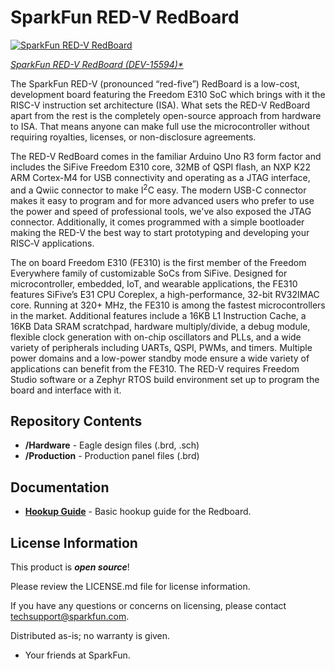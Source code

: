 SparkFun RED-V RedBoard
============================

[![SparkFun RED-V RedBoard](https://cdn.sparkfun.com/assets/parts/1/4/2/0/0/15594-SparkFun_RED-V_RedBoard_-_SiFive_RISC-V_FE310_SoC-01.jpg)](https://www.sparkfun.com/products/15594)

*[SparkFun RED-V RedBoard (DEV-15594)*](https://www.sparkfun.com/products/15594)*

The SparkFun RED-V (pronounced “red-five”) RedBoard is a low-cost, development board featuring the Freedom E310 SoC which brings with it the RISC-V instruction set architecture (ISA). What sets the RED-V RedBoard apart from the rest is the completely open-source approach from hardware to ISA. That means anyone can make full use the microcontroller without requiring royalties, licenses, or non-disclosure agreements. 

The RED-V RedBoard comes in the familiar Arduino Uno R3 form factor and includes the SiFive Freedom E310 core, 32MB of QSPI flash, an NXP K22 ARM Cortex-M4 for USB connectivity and operating as a JTAG interface, and a Qwiic connector to make I<sup>2</sup>C easy. The modern USB-C connector makes it easy to program and for more advanced users who prefer to use the power and speed of professional tools, we've also exposed the JTAG connector. Additionally, it comes programmed with a simple bootloader making the RED-V the best way to start prototyping and developing your RISC‑V applications. 

The on board Freedom E310 (FE310) is the first member of the Freedom Everywhere family of customizable SoCs from SiFive. Designed for microcontroller, embedded, IoT, and wearable applications, the FE310 features SiFive’s E31 CPU Coreplex, a high-performance, 32-bit RV32IMAC core. Running at 320+ MHz, the FE310 is among the fastest microcontrollers in the market. Additional features include a 16KB L1 Instruction Cache, a 16KB Data SRAM scratchpad, hardware multiply/divide, a debug module, flexible clock generation with on-chip oscillators and PLLs, and a wide variety of peripherals including UARTs, QSPI, PWMs, and timers. Multiple power domains and a low-power standby mode ensure a wide variety of applications can benefit from the FE310. The RED-V requires Freedom Studio software or a Zephyr RTOS build environment set up to program the board and interface with it.

Repository Contents
-------------------
* **/Hardware** - Eagle design files (.brd, .sch)
* **/Production** - Production panel files (.brd)

Documentation
--------------
* **[Hookup Guide](https://learn.sparkfun.com/tutorials/red-v-redboard-hookup-guide)** - Basic hookup guide for the Redboard.

License Information
-------------------

This product is _**open source**_! 

Please review the LICENSE.md file for license information. 

If you have any questions or concerns on licensing, please contact techsupport@sparkfun.com.

Distributed as-is; no warranty is given.

- Your friends at SparkFun.
